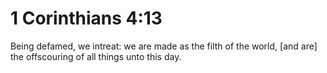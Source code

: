 # 1 Corinthians 4:13

Being defamed, we intreat: we are made as the filth of the world, [and are] the offscouring of all things unto this day.